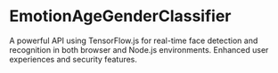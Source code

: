 # EmotionAgeGenderClassifier
A powerful API using TensorFlow.js for real-time face detection and recognition in both browser and Node.js environments. Enhanced user experiences and security features.
